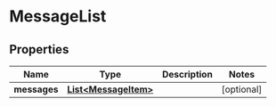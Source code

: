 # MessageList

## Properties
Name | Type | Description | Notes
------------ | ------------- | ------------- | -------------
**messages** | [**List&lt;MessageItem&gt;**](MessageItem.md) |  |  [optional]
